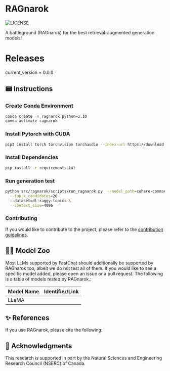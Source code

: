 # RAGnarok

<!-- [![PyPI](https://img.shields.io/pypi/v/rank-llm?color=brightgreen)](https://pypi.org/project/rank-llm/) -->
<!-- [![Downloads](https://static.pepy.tech/personalized-badge/rank-llm?period=total&units=international_system&left_color=grey&right_color=brightgreen&left_text=downloads)](https://pepy.tech/project/rank-llm) -->
<!-- [![Downloads](https://static.pepy.tech/personalized-badge/rank-llm?period=week&units=international_system&left_color=grey&right_color=brightgreen&left_text=downloads/week)](https://pepy.tech/project/rank-llm) -->
<!-- [![Generic badge](https://img.shields.io/badge/arXiv-2309.15088-red.svg)](https://arxiv.org/abs/2309.15088) -->
[![LICENSE](https://img.shields.io/badge/license-Apache-blue.svg?style=flat)](https://www.apache.org/licenses/LICENSE-2.0)


A battleground (RAGnarok) for the best retrieval-augmented generation models!

# Releases
current_version = 0.0.0

## 📟 Instructions

### Create Conda Environment

```bash
conda create -n ragnarok python=3.10
conda activate ragnarok
```

### Install Pytorch with CUDA
```bash
pip3 install torch torchvision torchaudio --index-url https://download.pytorch.org/whl/cu118 # For CUDA 11.8
```

### Install Dependencies
```bash
pip install -r requirements.txt
```

### Run generation test
```bash
python src/ragnarok/scripts/run_ragnarok.py  --model_path=cohere-commandr-plus \
  --top_k_candidates=20 
  --dataset=dl-raggy-topics \
  --context_size=4096
```

### Contributing 

If you would like to contribute to the project, please refer to the [contribution guidelines](CONTRIBUTING.md).

## 🦙🐧 Model Zoo

Most LLMs supported by FastChat should additionally be supported by RAGnarok too, albeit we do not test all of them. If you would like to see a specific model added, please open an issue or a pull request. The following is a table of models *tested* by RAGnarok.:

| Model Name        | Identifier/Link                            |
|-------------------|---------------------------------------------|
| LLaMA



## ✨ References

If you use RAGnarok, please cite the following:

## 🙏 Acknowledgments

This research is supported in part by the Natural Sciences and Engineering Research Council (NSERC) of Canada.
